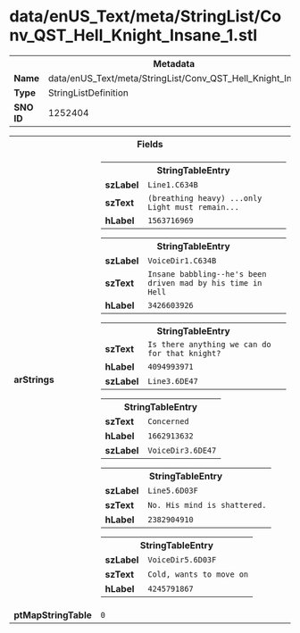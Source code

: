 <h1>data/enUS_Text/meta/StringList/Conv_QST_Hell_Knight_Insane_1.stl</h1><table><tr><th colspan="100%">Metadata</th></tr><tr><td><b>Name</b></td><td>data/enUS_Text/meta/StringList/Conv_QST_Hell_Knight_Insane_1.stl</td></tr><tr><td><b>Type</b></td><td>StringListDefinition</td></tr><tr><td><b>SNO ID</b></td><td>1252404</td></tr></table>

<table><tr><th colspan="100%">Fields</th></tr><tr><td><b>arStrings</b></td><td><table><tr><th colspan="100%">StringTableEntry</th></tr><tr><td><b>szLabel</b></td><td><code>Line1.C634B</code></td></tr><tr><td><b>szText</b></td><td><code>(breathing heavy) ...only Light must remain...</code></td></tr><tr><td><b>hLabel</b></td><td><code>1563716969</code></td></tr></table>


<table><tr><th colspan="100%">StringTableEntry</th></tr><tr><td><b>szLabel</b></td><td><code>VoiceDir1.C634B</code></td></tr><tr><td><b>szText</b></td><td><code>Insane babbling--he's been driven mad by his time in Hell</code></td></tr><tr><td><b>hLabel</b></td><td><code>3426603926</code></td></tr></table>


<table><tr><th colspan="100%">StringTableEntry</th></tr><tr><td><b>szText</b></td><td><code>Is there anything we can do for that knight?</code></td></tr><tr><td><b>hLabel</b></td><td><code>4094993971</code></td></tr><tr><td><b>szLabel</b></td><td><code>Line3.6DE47</code></td></tr></table>


<table><tr><th colspan="100%">StringTableEntry</th></tr><tr><td><b>szText</b></td><td><code>Concerned</code></td></tr><tr><td><b>hLabel</b></td><td><code>1662913632</code></td></tr><tr><td><b>szLabel</b></td><td><code>VoiceDir3.6DE47</code></td></tr></table>


<table><tr><th colspan="100%">StringTableEntry</th></tr><tr><td><b>szLabel</b></td><td><code>Line5.6D03F</code></td></tr><tr><td><b>szText</b></td><td><code>No. His mind is shattered.</code></td></tr><tr><td><b>hLabel</b></td><td><code>2382904910</code></td></tr></table>


<table><tr><th colspan="100%">StringTableEntry</th></tr><tr><td><b>szLabel</b></td><td><code>VoiceDir5.6D03F</code></td></tr><tr><td><b>szText</b></td><td><code>Cold, wants to move on</code></td></tr><tr><td><b>hLabel</b></td><td><code>4245791867</code></td></tr></table>


</td></tr><tr><td><b>ptMapStringTable</b></td><td><code>0</code></td></tr></table>

